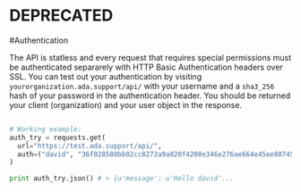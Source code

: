 # DEPRECATED

#Authentication

The API is statless and every request that requires special permissions must be authenticated separarely with HTTP Basic Authentication headers over SSL. You can test out your authentication by visiting `yourorganization.ada.support/api/` with your username and a `sha3_256` hash of your password in the authentication header. You should be returned your client (organization) and your user object in the response.

```py

# Working example:
auth_try = requests.get(
  url="https://test.ada.support/api/",
  auth=("david", "36f028580bb02cc8272a9a020f4200e346e276ae664e45ee80745574e2f5ab80")
)

print auth_try.json() # > {u'message': u'Hello david'...
```
